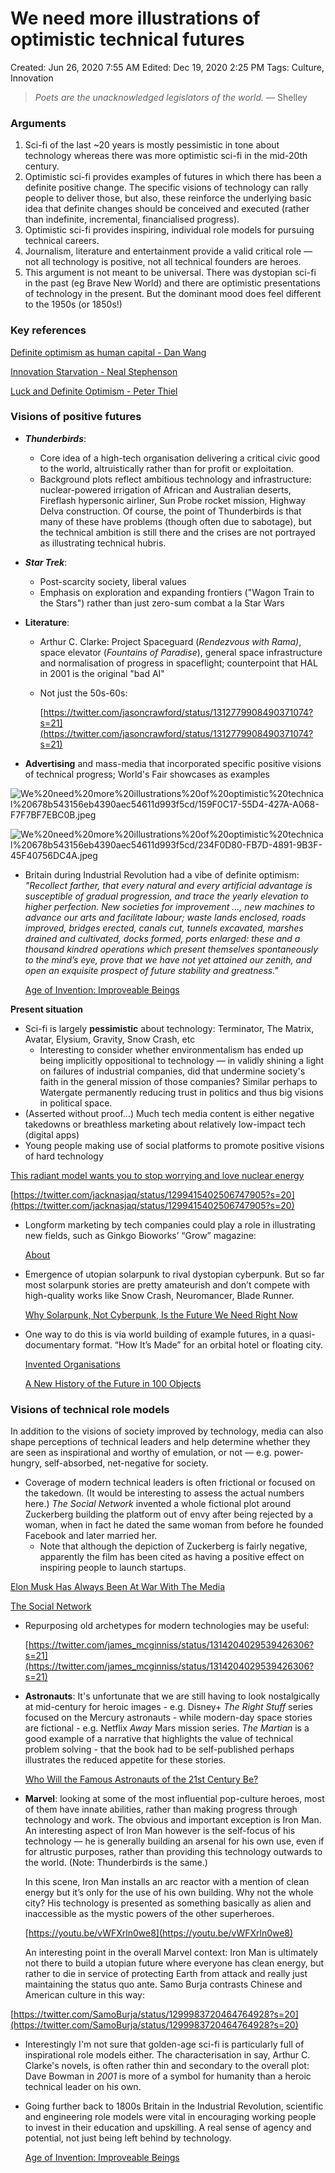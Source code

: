 # We need more illustrations of optimistic technical futures

Created: Jun 26, 2020 7:55 AM
Edited: Dec 19, 2020 2:25 PM
Tags: Culture, Innovation

> *Poets are the unacknowledged legislators of the world. —* Shelley

### Arguments

1. Sci-fi of the last ~20 years is mostly pessimistic in tone about technology whereas there was more optimistic sci-fi in the mid-20th century.
2. Optimistic sci-fi provides examples of futures in which there has been a definite positive change. The specific visions of technology can rally people to deliver those, but also, these reinforce the underlying basic idea that definite changes should be conceived and executed (rather than indefinite, incremental, financialised progress).
3. Optimistic sci-fi provides inspiring, individual role models for pursuing technical careers. 
4. Journalism, literature and entertainment provide a valid critical role — not all technology is positive, not all technical founders are heroes.
5. This argument is not meant to be universal. There was dystopian sci-fi in the past (eg Brave New World) and there are optimistic presentations of technology in the present. But the dominant mood does feel different to the 1950s (or 1850s!)

### Key references

[Definite optimism as human capital - Dan Wang](../References%2044e0a6dd2a7a456b83710224626907e7/Definite%20optimism%20as%20human%20capital%20-%20Dan%20Wang%2063dc46bb853049379e8705870a352f95.md)

[Innovation Starvation - Neal Stephenson](../References%2044e0a6dd2a7a456b83710224626907e7/Innovation%20Starvation%20-%20Neal%20Stephenson%20557ce45d9dc74bf3abec10a4aa87700f.md)

[Luck and Definite Optimism - Peter Thiel](../References%2044e0a6dd2a7a456b83710224626907e7/Luck%20and%20Definite%20Optimism%20-%20Peter%20Thiel%20651e911e79a642f8a7a1b1e70ddaad00.md)

### Visions of positive futures

- ***Thunderbirds***:
    - Core idea of a high-tech organisation delivering a critical civic good to the world, altruistically rather than for profit or exploitation.
    - Background plots reflect ambitious technology and infrastructure: nuclear-powered irrigation of African and Australian deserts, Fireflash hypersonic airliner, Sun Probe rocket mission, Highway Delva construction. Of course, the point of Thunderbirds is that many of these have problems (though often due to sabotage), but the technical ambition is still there and the crises are not portrayed as illustrating technical hubris.
- ***Star Trek***:
    - Post-scarcity society, liberal values
    - Emphasis on exploration and expanding frontiers ("Wagon Train to the Stars") rather than just zero-sum combat a la Star Wars
- **Literature**:
    - Arthur C. Clarke: Project Spaceguard (*Rendezvous with Rama)*, space elevator (*Fountains of Paradise*), general space infrastructure and normalisation of progress in spaceflight; counterpoint that HAL in 2001 is the original "bad AI"
    - Not just the 50s-60s:

        [https://twitter.com/jasoncrawford/status/1312779908490371074?s=21](https://twitter.com/jasoncrawford/status/1312779908490371074?s=21)

- **Advertising** and mass-media that incorporated specific positive visions of technical progress; World's Fair showcases as examples

![We%20need%20more%20illustrations%20of%20optimistic%20technical%20678b543156eb4390aec54611d993f5cd/159F0C17-55D4-427A-A068-F7F7BF7EBC0B.jpeg](We%20need%20more%20illustrations%20of%20optimistic%20technical%20678b543156eb4390aec54611d993f5cd/159F0C17-55D4-427A-A068-F7F7BF7EBC0B.jpeg)

![We%20need%20more%20illustrations%20of%20optimistic%20technical%20678b543156eb4390aec54611d993f5cd/234F0D80-FB7D-4891-9B3F-45F40756DC4A.jpeg](We%20need%20more%20illustrations%20of%20optimistic%20technical%20678b543156eb4390aec54611d993f5cd/234F0D80-FB7D-4891-9B3F-45F40756DC4A.jpeg)

- Britain during Industrial Revolution had a vibe of definite optimism: *"Recollect farther, that every natural and every artificial advantage is susceptible of gradual progression, and trace the yearly elevation to higher perfection. New societies for improvement …, new machines to advance our arts and facilitate labour; waste lands enclosed, roads improved, bridges erected, canals cut, tunnels excavated, marshes drained and cultivated, docks formed, ports enlarged: these and a thousand kindred operations which present themselves spontaneously to the mind’s eye, prove that we have not yet attained our zenith, and open an exquisite prospect of future stability and greatness."*

    [Age of Invention: Improveable Beings](../References%2044e0a6dd2a7a456b83710224626907e7/Age%20of%20Invention%20Improveable%20Beings%202359130c166a4235ac80f7a3a0d7b3ee.md)

**Present situation**

- Sci-fi is largely **pessimistic** about technology: Terminator, The Matrix, Avatar, Elysium, Gravity, Snow Crash, etc
    - Interesting to consider whether environmentalism has ended up being implicitly oppositional to technology — in validly shining a light on failures of industrial companies, did that undermine society's faith in the general mission of those companies? Similar perhaps to Watergate permanently reducing trust in politics and thus big visions in political space.
- (Asserted without proof...) Much tech media content is either negative takedowns or breathless marketing about relatively low-impact tech (digital apps)
- Young people making use of social platforms to promote positive visions of hard technology

[This radiant model wants you to stop worrying and love nuclear energy](https://grist.org/energy/this-radiant-model-wants-you-to-stop-worrying-and-love-nuclear-energy/)

[https://twitter.com/jacknasjaq/status/1299415402506747905?s=20](https://twitter.com/jacknasjaq/status/1299415402506747905?s=20)

- Longform marketing by tech companies could play a role in illustrating new fields, such as Ginkgo Bioworks’ “Grow” magazine:

    [About](https://www.growbyginkgo.com/about/)

- Emergence of utopian solarpunk to rival dystopian cyberpunk. But so far most solarpunk stories are pretty amateurish and don’t compete with high-quality works like Snow Crash, Neuromancer, Blade Runner.

    [Why Solarpunk, Not Cyberpunk, Is the Future We Need Right Now](https://onezero.medium.com/why-solarpunk-not-cyberpunk-is-the-future-we-need-right-now-10497a3d915c)

- One way to do this is via world building of example futures, in a quasi-documentary format. “How It’s Made” for an orbital hotel or floating city.

    [Invented Organisations](Invented%20Organisations%2024f7ab41133a4c8081ae85b1bf356f38.md)

    [A New History of the Future in 100 Objects](https://mitpress.mit.edu/books/new-history-future-100-objects)

[](https://twitter.com/cortexfutura/status/1338560495511605251?s=21)

### Visions of technical role models

In addition to the visions of society improved by technology, media can also shape perceptions of technical leaders and help determine whether they are seen as inspirational and worthy of emulation, or not — e.g. power-hungry, self-absorbed, net-negative for society.

- Coverage of modern technical leaders is often frictional or focused on the takedown. (It would be interesting to assess the actual numbers here.) *The Social Network* invented a whole fictional plot around Zuckerberg building the platform out of envy after being rejected by a woman, when in fact he dated the same woman from before he founded Facebook and later married her.
    - Note that although the depiction of Zuckerberg is fairly negative, apparently the film has been cited as having a positive effect on inspiring people to launch startups.

[Elon Musk Has Always Been At War With The Media](https://www.buzzfeednews.com/article/carolineodonovan/elon-musk-tesla-spacex-war-press-media)

[The Social Network](https://en.wikipedia.org/wiki/The_Social_Network)

- Repurposing old archetypes for modern technologies may be useful:

    [https://twitter.com/james_mcginniss/status/1314204029539426306?s=21](https://twitter.com/james_mcginniss/status/1314204029539426306?s=21)

- **Astronauts**: It's unfortunate that we are still having to look nostalgically at mid-century for heroic images - e.g. Disney+ *The Right Stuff* series focused on the Mercury astronauts - while modern-day space stories are fictional - e.g. Netflix *Away* Mars mission series. *The Martian* is a good example of a narrative that highlights the value of technical problem solving - that the book had to be self-published perhaps illustrates the reduced appetite for these stories.

    [Who Will the Famous Astronauts of the 21st Century Be?](../References%2044e0a6dd2a7a456b83710224626907e7/Who%20Will%20the%20Famous%20Astronauts%20of%20the%2021st%20Century%20ec13ba72280b4afe9c6ed2773242e21a.md)

- **Marvel**: looking at some of the most influential pop-culture heroes, most of them have innate abilities, rather than making progress through technology and work. The obvious and important exception is Iron Man. An interesting aspect of Iron Man however is the self-focus of his technology — he is generally building an arsenal for his own use, even if for altrustic purposes, rather than providing this technology outwards to the world. (Note: Thunderbirds is the same.)

    In this scene, Iron Man installs an arc reactor with a mention of clean energy but it’s only for the use of his own building. Why not the whole city? His technology is presented as something basically as alien and inaccessible as the mystic powers of the other superheroes.

    [https://youtu.be/vWFXrln0we8](https://youtu.be/vWFXrln0we8)

    An interesting point in the overall Marvel context: Iron Man is ultimately not there to build a utopian future where everyone has clean energy, but rather to die in service of protecting Earth from attack and really just maintaining the status quo ante. Samo Burja contrasts Chinese and American culture in this way:

[https://twitter.com/SamoBurja/status/1299983720464764928?s=20](https://twitter.com/SamoBurja/status/1299983720464764928?s=20)

- Interestingly I'm not sure that golden-age sci-fi is particularly full of inspirational role models either. The characterisation in say, Arthur C. Clarke's novels, is often rather thin and secondary to the overall plot: Dave Bowman in *2001* is more of a symbol for humanity than a heroic technical leader on his own.
- Going further back to 1800s Britain in the Industrial Revolution, scientific and engineering role models were vital in encouraging working people to invest in their education and upskilling. A real sense of agency and potential, not just being left behind by technology.

    [Age of Invention: Improveable Beings](../References%2044e0a6dd2a7a456b83710224626907e7/Age%20of%20Invention%20Improveable%20Beings%202359130c166a4235ac80f7a3a0d7b3ee.md)